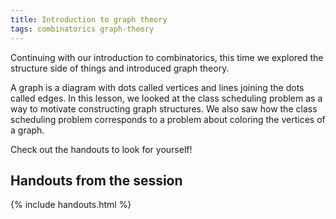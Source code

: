 ```yaml
---
title: Introduction to graph theory
tags: combinatorics graph-theory
---
```


Continuing with our introduction to combinatorics, this time we explored the structure side of things and introduced graph theory.<!--more-->

A graph is a diagram with dots called vertices and lines joining the dots called edges. In this lesson, we looked at the class scheduling problem as a way to motivate constructing graph structures. We also saw how the class scheduling problem corresponds to a problem about coloring the vertices of a graph.

Check out the handouts to look for yourself!

## Handouts from the session

{% include handouts.html %}
